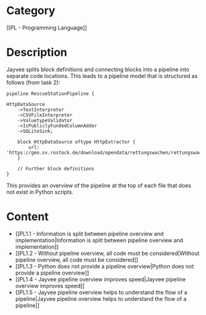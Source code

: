 # Category

[[PL - Programming Language]]
# Description

Jayvee splits block definitions and connecting blocks into a pipeline into separate code locations. This leads to a pipeline model that is structured as follows (from task 2):

```Jayvee
pipeline RescueStationPipeline {

HttpDataSource
    ->TextInterpreter
    ->CSVFileInterpreter
    ->ValuetypeValidator
    ->IsPubliclyFundedColumnAdder
    ->SQLiteSink;
    
    block HttpDataSource oftype HttpExtractor {
        url: 'https://geo.sv.rostock.de/download/opendata/rettungswachen/rettungswachen.csv';
    }
    
    // Further block definitions
}
```

This provides an overview of the pipeline at the top of each file that does not exist in Python scripts.
# Content

- [[PL1.1 - Information is split between pipeline overview and implementation|Information is split between pipeline overview and implementation]]
- [[PL1.2 - Without pipeline overview, all code must be considered|Without pipeline overview, all code must be considered]]
- [[PL1.3 - Python does not provide a pipeline overview|Python does not provide a pipeline overview]]
- [[PL1.4 - Jayvee pipeline overview improves speed|Jayvee pipeline overview improves speed]]
- [[PL1.5 - Jayvee pipeline overview helps to understand the flow of a pipeline|Jayvee pipeline overview helps to understand the flow of a pipeline]]